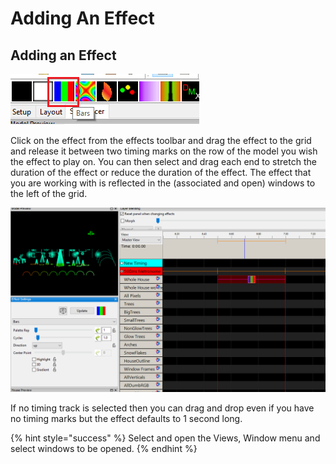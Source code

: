 # Adding An Effect

## Adding an Effect

![](../../.gitbook/assets/image%20%28188%29.png)

Click on the effect from the effects toolbar and drag the effect to the grid and release it between two timing marks on the row of the model you wish the effect to play on.  You can then select and drag each end to stretch the duration of the effect or reduce the duration of the effect. The effect that you are working with is reflected in the \(associated and open\) windows to the left of the grid.

![](../../.gitbook/assets/image%20%28530%29.png)

If no timing track is selected then you can drag and drop even if you have no timing marks but the effect defaults to 1 second long.

{% hint style="success" %}
Select and open the Views, Window menu and select windows to be opened.
{% endhint %}


